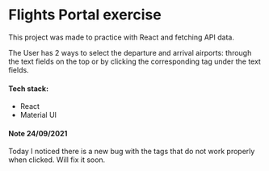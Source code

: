 # Flights Portal exercise

This project was made to practice with React and fetching API data.

The User has 2 ways to select the departure and arrival airports: through the text fields on the top or by clicking the corresponding tag under the text fields.



#### Tech stack:

- React
- Material UI



#### Note 24/09/2021

Today I noticed there is a new bug with the tags  that do not work properly when clicked. Will fix it soon. 